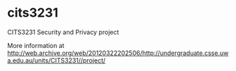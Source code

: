 # cits3231
CITS3231 Security and Privacy project

More information at http://web.archive.org/web/20120322202506/http://undergraduate.csse.uwa.edu.au/units/CITS3231//project/
